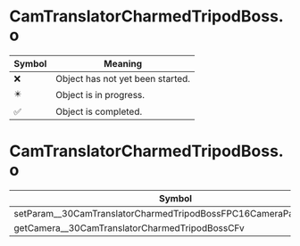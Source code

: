 # CamTranslatorCharmedTripodBoss.o
| Symbol | Meaning 
| ------------- | ------------- 
| :x: | Object has not yet been started. 
| :eight_pointed_black_star: | Object is in progress. 
| :white_check_mark: | Object is completed. 


# CamTranslatorCharmedTripodBoss.o
| Symbol | Decompiled? |
| ------------- | ------------- |
| setParam__30CamTranslatorCharmedTripodBossFPC16CameraParamChunk | :white_check_mark: |
| getCamera__30CamTranslatorCharmedTripodBossCFv | :white_check_mark: |
